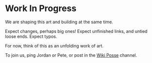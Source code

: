 # Work In Progress

We are shaping this art and building at the same time.

Expect changes, perhaps big ones! Expect unfinished links, and untied loose ends. Expect typos.

For now, think of this as an unfolding work of art. 

To join us, ping Jordan or Pete, or post in the [Wiki Posse](https://chat.collectivesensecommons.org/agora/channels/lionsberg-wiki-posse) channel.